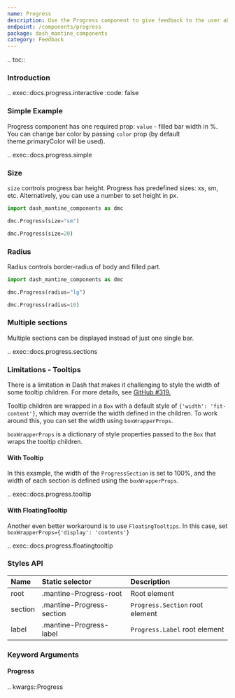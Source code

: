 ```yaml
---
name: Progress
description: Use the Progress component to give feedback to the user about the status of a task with label, sections, etc.
endpoint: /components/progress
package: dash_mantine_components
category: Feedback
---
```


.. toc::

### Introduction

.. exec::docs.progress.interactive
    :code: false

### Simple Example

Progress component has one required prop: `value` - filled bar width in %. You can change bar color by passing `color`
prop (by default theme.primaryColor will be used).

.. exec::docs.progress.simple

### Size

`size` controls progress bar height. Progress has predefined sizes: xs, sm, etc.
Alternatively, you can use a number to set height in px.

```python
import dash_mantine_components as dmc

dmc.Progress(size="sm")

dmc.Progress(size=20)
```

### Radius

Radius controls border-radius of body and filled part.

```python
import dash_mantine_components as dmc

dmc.Progress(radius="lg")

dmc.Progress(radius=10)
```

### Multiple sections

Multiple sections can be displayed instead of just one single bar.

.. exec::docs.progress.sections


### Limitations - Tooltips

There is a limitation in Dash that makes it challenging to style the width of some tooltip children. For more details, see [GitHub #319.](https://github.com/snehilvj/dash-mantine-components/issues/319)

Tooltip children are wrapped in a `Box` with a default style of `{'width': 'fit-content'}`, which may override the width defined in the children. To work around this, you can set the width using `boxWrapperProps`.

`boxWrapperProps` is a dictionary of style properties passed to the `Box` that wraps the tooltip children.

#### With Tooltip

In this example, the width of the `ProgressSection` is set to 100%, and the width of each section is defined using the `boxWrapperProps`.


.. exec::docs.progress.tooltip

#### With FloatingTooltip

Another even better workaround is to use `FloatingTooltips`.  In this case, set `boxWrapperProps={'display': 'contents'}`


.. exec::docs.progress.floatingtooltip


### Styles API

| Name    | Static selector           | Description                     |
|:--------|:--------------------------|:--------------------------------|
| root    | .mantine-Progress-root    | Root element                    |
| section | .mantine-Progress-section | `Progress.Section` root element |
| label   | .mantine-Progress-label   | `Progress.Label` root element   |

### Keyword Arguments

#### Progress

.. kwargs::Progress
